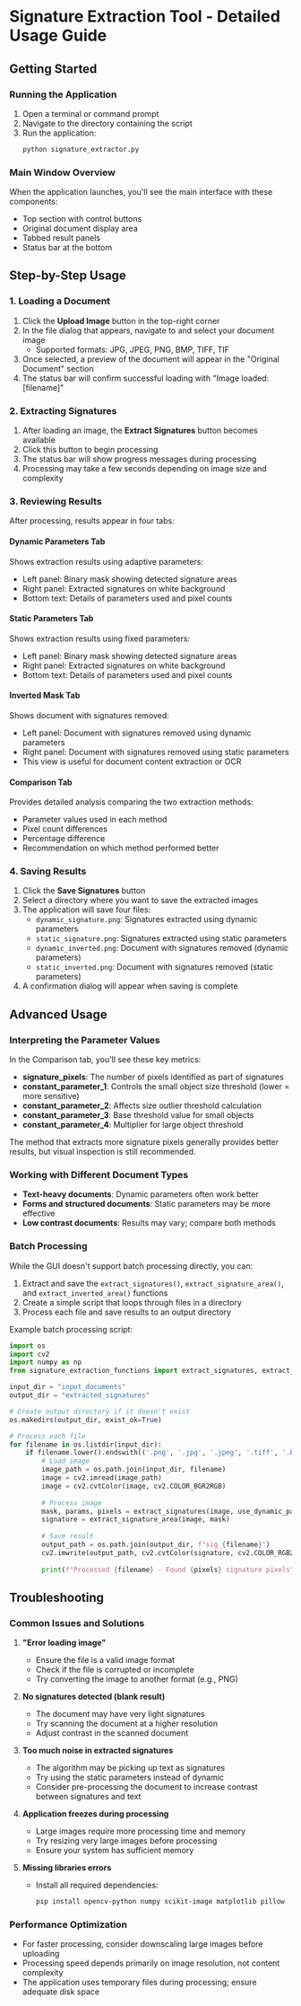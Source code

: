# Signature Extraction Tool - Detailed Usage Guide

## Getting Started

### Running the Application

1. Open a terminal or command prompt
2. Navigate to the directory containing the script
3. Run the application:
   ```bash
   python signature_extractor.py
   ```

### Main Window Overview

When the application launches, you'll see the main interface with these components:
- Top section with control buttons
- Original document display area
- Tabbed result panels
- Status bar at the bottom

## Step-by-Step Usage

### 1. Loading a Document

1. Click the **Upload Image** button in the top-right corner
2. In the file dialog that appears, navigate to and select your document image
   - Supported formats: JPG, JPEG, PNG, BMP, TIFF, TIF
3. Once selected, a preview of the document will appear in the "Original Document" section
4. The status bar will confirm successful loading with "Image loaded: [filename]"

### 2. Extracting Signatures

1. After loading an image, the **Extract Signatures** button becomes available
2. Click this button to begin processing
3. The status bar will show progress messages during processing
4. Processing may take a few seconds depending on image size and complexity

### 3. Reviewing Results

After processing, results appear in four tabs:

#### Dynamic Parameters Tab

Shows extraction results using adaptive parameters:
- Left panel: Binary mask showing detected signature areas
- Right panel: Extracted signatures on white background
- Bottom text: Details of parameters used and pixel counts

#### Static Parameters Tab

Shows extraction results using fixed parameters:
- Left panel: Binary mask showing detected signature areas
- Right panel: Extracted signatures on white background
- Bottom text: Details of parameters used and pixel counts

#### Inverted Mask Tab

Shows document with signatures removed:
- Left panel: Document with signatures removed using dynamic parameters
- Right panel: Document with signatures removed using static parameters
- This view is useful for document content extraction or OCR

#### Comparison Tab

Provides detailed analysis comparing the two extraction methods:
- Parameter values used in each method
- Pixel count differences
- Percentage difference
- Recommendation on which method performed better

### 4. Saving Results

1. Click the **Save Signatures** button
2. Select a directory where you want to save the extracted images
3. The application will save four files:
   - `dynamic_signature.png`: Signatures extracted using dynamic parameters
   - `static_signature.png`: Signatures extracted using static parameters
   - `dynamic_inverted.png`: Document with signatures removed (dynamic parameters)
   - `static_inverted.png`: Document with signatures removed (static parameters)
4. A confirmation dialog will appear when saving is complete

## Advanced Usage

### Interpreting the Parameter Values

In the Comparison tab, you'll see these key metrics:

- **signature_pixels**: The number of pixels identified as part of signatures
- **constant_parameter_1**: Controls the small object size threshold (lower = more sensitive)
- **constant_parameter_2**: Affects size outlier threshold calculation
- **constant_parameter_3**: Base threshold value for small objects
- **constant_parameter_4**: Multiplier for large object threshold

The method that extracts more signature pixels generally provides better results, but visual inspection is still recommended.

### Working with Different Document Types

- **Text-heavy documents**: Dynamic parameters often work better
- **Forms and structured documents**: Static parameters may be more effective
- **Low contrast documents**: Results may vary; compare both methods

### Batch Processing

While the GUI doesn't support batch processing directly, you can:
1. Extract and save the `extract_signatures()`, `extract_signature_area()`, and `extract_inverted_area()` functions
2. Create a simple script that loops through files in a directory
3. Process each file and save results to an output directory

Example batch processing script:

```python
import os
import cv2
import numpy as np
from signature_extraction_functions import extract_signatures, extract_signature_area

input_dir = "input_documents"
output_dir = "extracted_signatures"

# Create output directory if it doesn't exist
os.makedirs(output_dir, exist_ok=True)

# Process each file
for filename in os.listdir(input_dir):
    if filename.lower().endswith(('.png', '.jpg', '.jpeg', '.tiff', '.bmp')):
        # Load image
        image_path = os.path.join(input_dir, filename)
        image = cv2.imread(image_path)
        image = cv2.cvtColor(image, cv2.COLOR_BGR2RGB)
        
        # Process image
        mask, params, pixels = extract_signatures(image, use_dynamic_params=True)
        signature = extract_signature_area(image, mask)
        
        # Save result
        output_path = os.path.join(output_dir, f"sig_{filename}")
        cv2.imwrite(output_path, cv2.cvtColor(signature, cv2.COLOR_RGB2BGR))
        
        print(f"Processed {filename} - Found {pixels} signature pixels")
```

## Troubleshooting

### Common Issues and Solutions

1. **"Error loading image"**
   - Ensure the file is a valid image format
   - Check if the file is corrupted or incomplete
   - Try converting the image to another format (e.g., PNG)

2. **No signatures detected (blank result)**
   - The document may have very light signatures
   - Try scanning the document at a higher resolution
   - Adjust contrast in the scanned document 

3. **Too much noise in extracted signatures**
   - The algorithm may be picking up text as signatures
   - Try using the static parameters instead of dynamic
   - Consider pre-processing the document to increase contrast between signatures and text

4. **Application freezes during processing**
   - Large images require more processing time and memory
   - Try resizing very large images before processing
   - Ensure your system has sufficient memory

5. **Missing libraries errors**
   - Install all required dependencies:
     ```bash
     pip install opencv-python numpy scikit-image matplotlib pillow
     ```

### Performance Optimization

- For faster processing, consider downscaling large images before uploading
- Processing speed depends primarily on image resolution, not content complexity
- The application uses temporary files during processing; ensure adequate disk space